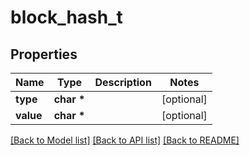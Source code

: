 # block_hash_t

## Properties
Name | Type | Description | Notes
------------ | ------------- | ------------- | -------------
**type** | **char \*** |  | [optional] 
**value** | **char \*** |  | [optional] 

[[Back to Model list]](../README.md#documentation-for-models) [[Back to API list]](../README.md#documentation-for-api-endpoints) [[Back to README]](../README.md)



